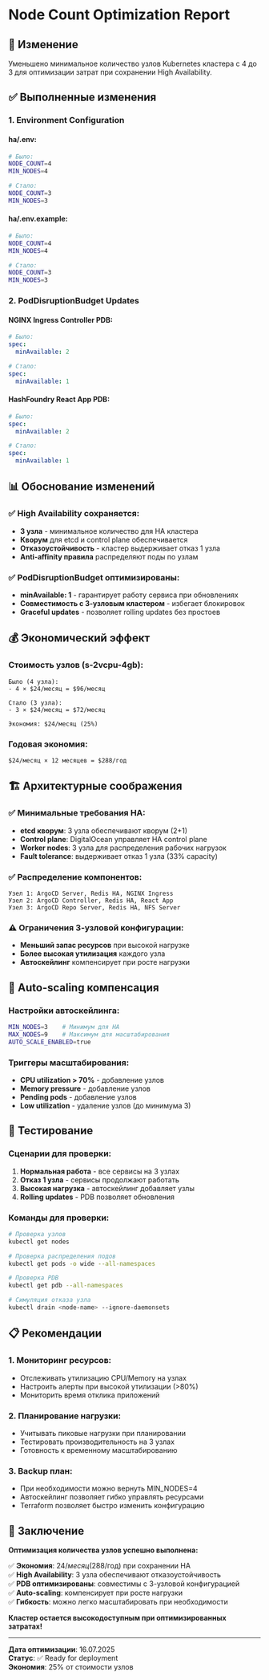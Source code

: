 # Node Count Optimization Report

## 🎯 **Изменение**
Уменьшено минимальное количество узлов Kubernetes кластера с 4 до 3 для оптимизации затрат при сохранении High Availability.

## ✅ **Выполненные изменения**

### **1. Environment Configuration**

#### **ha/.env:**
```bash
# Было:
NODE_COUNT=4
MIN_NODES=4

# Стало:
NODE_COUNT=3
MIN_NODES=3
```

#### **ha/.env.example:**
```bash
# Было:
NODE_COUNT=4
MIN_NODES=4

# Стало:
NODE_COUNT=3
MIN_NODES=3
```

### **2. PodDisruptionBudget Updates**

#### **NGINX Ingress Controller PDB:**
```yaml
# Было:
spec:
  minAvailable: 2

# Стало:
spec:
  minAvailable: 1
```

#### **HashFoundry React App PDB:**
```yaml
# Было:
spec:
  minAvailable: 2

# Стало:
spec:
  minAvailable: 1
```

## 📊 **Обоснование изменений**

### **✅ High Availability сохраняется:**
- **3 узла** - минимальное количество для HA кластера
- **Кворум** для etcd и control plane обеспечивается
- **Отказоустойчивость** - кластер выдерживает отказ 1 узла
- **Anti-affinity правила** распределяют поды по узлам

### **✅ PodDisruptionBudget оптимизированы:**
- **minAvailable: 1** - гарантирует работу сервиса при обновлениях
- **Совместимость с 3-узловым кластером** - избегает блокировок
- **Graceful updates** - позволяет rolling updates без простоев

## 💰 **Экономический эффект**

### **Стоимость узлов (s-2vcpu-4gb):**
```
Было (4 узла):
- 4 × $24/месяц = $96/месяц

Стало (3 узла):
- 3 × $24/месяц = $72/месяц

Экономия: $24/месяц (25%)
```

### **Годовая экономия:**
```
$24/месяц × 12 месяцев = $288/год
```

## 🏗️ **Архитектурные соображения**

### **✅ Минимальные требования HA:**
- **etcd кворум**: 3 узла обеспечивают кворум (2+1)
- **Control plane**: DigitalOcean управляет HA control plane
- **Worker nodes**: 3 узла для распределения рабочих нагрузок
- **Fault tolerance**: выдерживает отказ 1 узла (33% capacity)

### **✅ Распределение компонентов:**
```
Узел 1: ArgoCD Server, Redis HA, NGINX Ingress
Узел 2: ArgoCD Controller, Redis HA, React App
Узел 3: ArgoCD Repo Server, Redis HA, NFS Server
```

### **⚠️ Ограничения 3-узловой конфигурации:**
- **Меньший запас ресурсов** при высокой нагрузке
- **Более высокая утилизация** каждого узла
- **Автоскейлинг** компенсирует при росте нагрузки

## 🔄 **Auto-scaling компенсация**

### **Настройки автоскейлинга:**
```bash
MIN_NODES=3    # Минимум для HA
MAX_NODES=9    # Максимум для масштабирования
AUTO_SCALE_ENABLED=true
```

### **Триггеры масштабирования:**
- **CPU utilization > 70%** - добавление узлов
- **Memory pressure** - добавление узлов
- **Pending pods** - добавление узлов
- **Low utilization** - удаление узлов (до минимума 3)

## 🧪 **Тестирование**

### **Сценарии для проверки:**
1. **Нормальная работа** - все сервисы на 3 узлах
2. **Отказ 1 узла** - сервисы продолжают работать
3. **Высокая нагрузка** - автоскейлинг добавляет узлы
4. **Rolling updates** - PDB позволяет обновления

### **Команды для проверки:**
```bash
# Проверка узлов
kubectl get nodes

# Проверка распределения подов
kubectl get pods -o wide --all-namespaces

# Проверка PDB
kubectl get pdb --all-namespaces

# Симуляция отказа узла
kubectl drain <node-name> --ignore-daemonsets
```

## 📋 **Рекомендации**

### **1. Мониторинг ресурсов:**
- Отслеживать утилизацию CPU/Memory на узлах
- Настроить алерты при высокой утилизации (>80%)
- Мониторить время отклика приложений

### **2. Планирование нагрузки:**
- Учитывать пиковые нагрузки при планировании
- Тестировать производительность на 3 узлах
- Готовность к временному масштабированию

### **3. Backup план:**
- При необходимости можно вернуть MIN_NODES=4
- Автоскейлинг позволяет гибко управлять ресурсами
- Terraform позволяет быстро изменить конфигурацию

## 🎉 **Заключение**

**Оптимизация количества узлов успешно выполнена:**

✅ **Экономия**: $24/месяц ($288/год) при сохранении HA  
✅ **High Availability**: 3 узла обеспечивают отказоустойчивость  
✅ **PDB оптимизированы**: совместимы с 3-узловой конфигурацией  
✅ **Auto-scaling**: компенсирует при росте нагрузки  
✅ **Гибкость**: можно легко масштабировать при необходимости  

**Кластер остается высокодоступным при оптимизированных затратах!**

---

**Дата оптимизации**: 16.07.2025  
**Статус**: ✅ Ready for deployment  
**Экономия**: 25% от стоимости узлов
